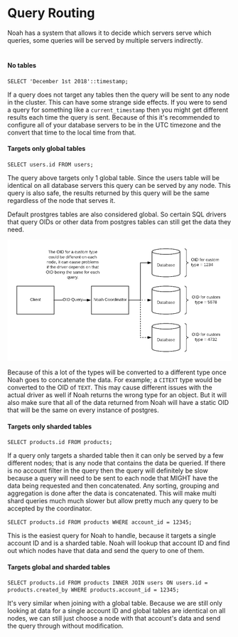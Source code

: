 # Query Routing
Noah has a system that allows it to decide which servers serve which queries, some queries
will be served by multiple servers indirectly.

#
#### No tables
```postgresql
SELECT 'December 1st 2018'::timestamp;
```
If a query does not target any tables then the query will be sent to any node in the cluster.
This can have some strange side effects. If you were to send a query for something like a 
`current_timestamp` then you might get different results each time the query is sent.
Because of this it's recommended to configure all of your database servers to be in the UTC
timezone and the convert that time to the local time from that.

#### Targets only global tables
```postgresql
SELECT users.id FROM users;
```
The query above targets only 1 global table. Since the users table will be identical
on all database servers this query can be served by any node. This query is also safe, the results
returned by this query will be the same regardless of the node that serves it.

Default prostgres tables are also considered global. So certain SQL drivers that query OIDs or other
data from postgres tables can still get the data they need.

![alt text](/docs/images/OID_Query_Diagram.png "OID Diagram")

Because of this a lot of the types will be converted to a different type once Noah goes to
concatenate the data. For example; a `CITEXT` type would be converted to the OID of `TEXT`.
This may cause different issues with the actual driver as well if Noah returns the wrong type for an
object. But it will also make sure that all of the data returned from Noah will have a static OID 
that will be the same on every instance of postgres.

#### Targets only sharded tables
```postgresql
SELECT products.id FROM products;
```
If a query only targets a sharded table then it can only be served by a few different nodes; that is
any node that contains the data be queried. If there is no account filter in the query then the 
query will definitely be slow because a query will need to be sent to each node that MIGHT have the 
data being requested and then concatenated. Any sorting, grouping and aggregation is done after the
data is concatenated. This will make multi shard queries much much slower but allow pretty much
any query to be accepted by the coordinator.

```postgresql
SELECT products.id FROM products WHERE account_id = 12345;
```
This is the easiest query for Noah to handle, because it targets a single account ID and is a 
sharded table. Noah will lookup that account ID and find out which nodes have that data and send the
query to one of them.

#### Targets global and sharded tables
```postgresql
SELECT products.id FROM products INNER JOIN users ON users.id = products.created_by WHERE products.account_id = 12345;
```
It's very similar when joining with a global table. Because we are still only looking at data for a
single account ID and global tables are identical on all nodes, we can still just choose a node with
that account's data and send the query through without modification.
